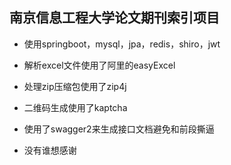 ## 南京信息工程大学论文期刊索引项目

- 使用springboot，mysql，jpa，redis，shiro，jwt
- 解析excel文件使用了阿里的easyExcel
- 处理zip压缩包使用了zip4j
- 二维码生成使用了kaptcha
- 使用了swagger2来生成接口文档避免和前段撕逼


- 没有谁想感谢